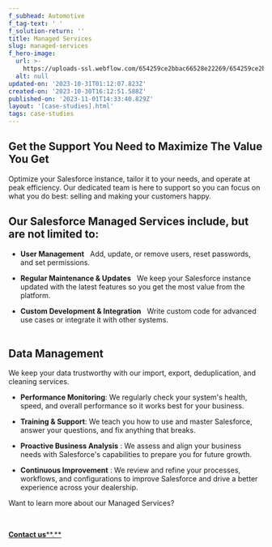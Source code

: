 ```yaml
---
f_subhead: Automotive
f_tag-text: ' '
f_solution-return: ''
title: Managed Services
slug: managed-services
f_hero-image:
  url: >-
    https://uploads-ssl.webflow.com/654259ce2bbac66528e22269/654259ce2bbac66528e2235c_653bf89a3ff2c542b3620dcd_pexels-lucas-oliveira-16563133.jpeg
  alt: null
updated-on: '2023-10-31T01:12:07.823Z'
created-on: '2023-10-30T16:12:51.588Z'
published-on: '2023-11-01T14:33:40.829Z'
layout: '[case-studies].html'
tags: case-studies
---
```


Get the Support You Need to Maximize The Value You Get 
-------------------------------------------------------

Optimize your Salesforce instance, tailor it to your needs, and operate at peak efficiency. Our dedicated team is here to support so you can focus on what you do best: selling and making your customers happy. **‍**

Our Salesforce Managed Services include, but are not limited to: 
-----------------------------------------------------------------

*   **User Management**   Add, update, or remove users, reset passwords, and set permissions. 

*   **Regular Maintenance & Updates**   We keep your Salesforce instance updated with the latest features so you get the most value from the platform.

*   **Custom Development & Integration**   Write custom code for advanced use cases or integrate it with other systems.  
    ‍

Data Management
---------------

We keep your data trustworthy with our import, export, deduplication, and cleaning services. 

*   **Performance Monitoring**: We regularly check your system's health, speed, and overall performance so it works best for your business. 

*   **Training & Support**: We teach you how to use and master Salesforce, answer your questions, and fix anything that breaks. 

*   **Proactive Business Analysis** : We assess and align your business needs with Salesforce's capabilities to prepare you for future growth. 

*   **Continuous Improvement** : We review and refine your processes, workflows, and configurations to improve Salesforce and drive a better experience across your dealership.

  
Want to learn more about our Managed Services?**‍**

‍

 [**Contact us****.**](/contact)
